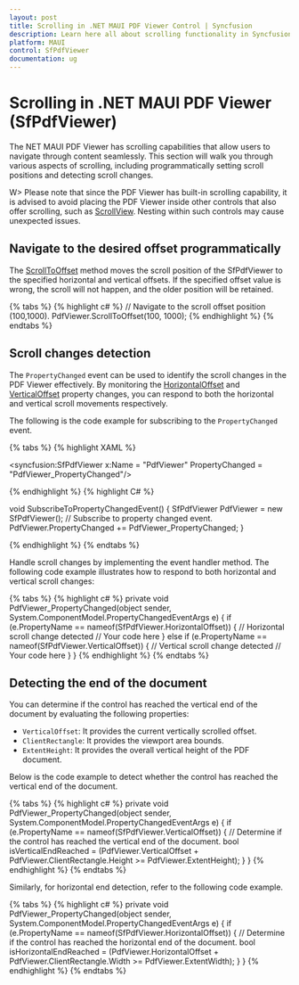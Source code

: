 ```yaml
---
layout: post
title: Scrolling in .NET MAUI PDF Viewer Control | Syncfusion
description: Learn here all about scrolling functionality in Syncfusion .NET MAUI PDF Viewer (SfPdfViewer) control, its elements, and more.
platform: MAUI
control: SfPdfViewer
documentation: ug
---
```


# Scrolling in .NET MAUI PDF Viewer (SfPdfViewer)

The NET MAUI PDF Viewer has scrolling capabilities that allow users to navigate through content seamlessly. This section will walk you through various aspects of scrolling, including programmatically setting scroll positions and detecting scroll changes.

W> Please note that since the PDF Viewer has built-in scrolling capability, it is advised to avoid placing the PDF Viewer inside other controls that also offer scrolling, such as [ScrollView](https://learn.microsoft.com/en-us/dotnet/maui/user-interface/controls/scrollview?view=net-maui-8.0). Nesting within such controls may cause unexpected issues.

## Navigate to the desired offset programmatically

The [ScrollToOffset](https://help.syncfusion.com/cr/maui/Syncfusion.Maui.PdfViewer.SfPdfViewer.html#Syncfusion_Maui_PdfViewer_SfPdfViewer_ScrollToOffset_System_Double_System_Double_) method moves the scroll position of the SfPdfViewer to the specified horizontal and vertical offsets. If the specified offset value is wrong, the scroll will not happen, and the older position will be retained.

{% tabs %}
{% highlight c# %}
// Navigate to the scroll offset position (100,1000).
PdfViewer.ScrollToOffset(100, 1000);
{% endhighlight %}
{% endtabs %}

## Scroll changes detection

The `PropertyChanged` event can be used to identify the scroll changes in the PDF Viewer effectively. By monitoring the [HorizontalOffset](https://help.syncfusion.com/cr/maui/Syncfusion.Maui.PdfViewer.SfPdfViewer.html#Syncfusion_Maui_PdfViewer_SfPdfViewer_HorizontalOffset) and [VerticalOffset](https://help.syncfusion.com/cr/maui/Syncfusion.Maui.PdfViewer.SfPdfViewer.html#Syncfusion_Maui_PdfViewer_SfPdfViewer_VerticalOffset) property changes, you can respond to both the horizontal and vertical scroll movements respectively. 

The following is the code example for subscribing to the `PropertyChanged` event.

{% tabs %}
{% highlight XAML %}

<syncfusion:SfPdfViewer 
    x:Name = "PdfViewer" PropertyChanged = "PdfViewer_PropertyChanged"/>

{% endhighlight %}
{% highlight C# %}

void SubscribeToPropertyChangedEvent()
{
    SfPdfViewer PdfViewer = new SfPdfViewer();
    // Subscribe to property changed event.
    PdfViewer.PropertyChanged += PdfViewer_PropertyChanged;
}

{% endhighlight %}
{% endtabs %}

Handle scroll changes by implementing the event handler method. The following code example illustrates how to respond to both horizontal and vertical scroll changes:

{% tabs %}
{% highlight c# %}
private void PdfViewer_PropertyChanged(object sender, 
    System.ComponentModel.PropertyChangedEventArgs e)
{
    if (e.PropertyName == nameof(SfPdfViewer.HorizontalOffset))
    {
        // Horizontal scroll change detected
        // Your code here
    }
    else if (e.PropertyName == nameof(SfPdfViewer.VerticalOffset))
    {
        // Vertical scroll change detected
        // Your code here
    }
}
{% endhighlight %}
{% endtabs %}

## Detecting the end of the document

You can determine if the control has reached the vertical end of the document by evaluating the following properties:

* `VerticalOffset`: It provides the current vertically scrolled offset.
* `ClientRectangle`: It provides the viewport area bounds.
* `ExtentHeight`: It provides the overall vertical height of the PDF document.

Below is the code example to detect whether the control has reached the vertical end of the document.

{% tabs %}
{% highlight c# %}
private void PdfViewer_PropertyChanged(object sender, 
    System.ComponentModel.PropertyChangedEventArgs e)
{
    if (e.PropertyName == nameof(SfPdfViewer.VerticalOffset))
    {
        // Determine if the control has reached the vertical end of the document.
        bool isVerticalEndReached = (PdfViewer.VerticalOffset + 
            PdfViewer.ClientRectangle.Height >= PdfViewer.ExtentHeight);
    }
}
{% endhighlight %}
{% endtabs %}

Similarly, for horizontal end detection, refer to the following code example.

{% tabs %}
{% highlight c# %}
private void PdfViewer_PropertyChanged(object sender, 
    System.ComponentModel.PropertyChangedEventArgs e)
{
    if (e.PropertyName == nameof(SfPdfViewer.HorizontalOffset))
    {
        // Determine if the control has reached the horizontal end of the document.
        bool isHorizontalEndReached = (PdfViewer.HorizontalOffset + 
            PdfViewer.ClientRectangle.Width >= PdfViewer.ExtentWidth);
    }
}
{% endhighlight %}
{% endtabs %}